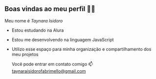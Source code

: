 ## Boas vindas ao meu perfil 🥀👋

Meu nome é *Taynara Isidoro* 

- Estou estudando na Alura

- Estou me desenvolvendo na linguagem JavaScript

- Utilizo esse espaço para minha organização e compartilhamento dos meu projetos

     Você pode entrar em contato comigo 📫
 taynaraisidorofabrimello@gmail.com
